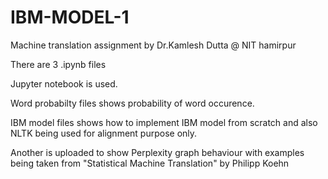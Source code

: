# IBM-MODEL-1
Machine translation assignment  by Dr.Kamlesh Dutta @ NIT hamirpur


There are 3 .ipynb files 

Jupyter notebook is used.


Word probabilty files shows probability of word occurence.


IBM model files shows how to implement IBM model from scratch and also NLTK being used for alignment purpose only.


Another is  uploaded to show Perplexity graph behaviour with examples being taken from  "Statistical Machine Translation" by 
Philipp Koehn

